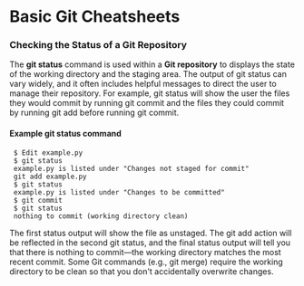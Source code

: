 # Basic Git Cheatsheets

### Checking the Status of a Git Repository
The **git status** command is used within a **Git repository** to displays the state of the working directory and the staging area.
The output of git status can vary widely, and it often includes helpful messages to direct the user to manage their repository. For example, git status will show the user the files they would commit by running git commit and the files they could commit by running git add before running git commit.
#### Example git status command
```
 $ Edit example.py
 $ git status
 example.py is listed under "Changes not staged for commit"
 git add example.py
 $ git status
 example.py is listed under "Changes to be committed"
 $ git commit
 $ git status
 nothing to commit (working directory clean)
 ```
  The first status output will show the file as unstaged. The git add action will be reflected in the second git status, and the final status output will tell you that there is nothing to commit—the working directory matches the most recent commit. Some Git commands (e.g., git merge) require the working directory to be clean so that you don't accidentally overwrite changes.
